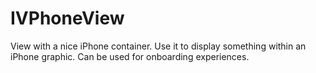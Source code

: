IVPhoneView
===========

View with a nice iPhone container. Use it to display something within an iPhone graphic. Can be used for onboarding experiences.
